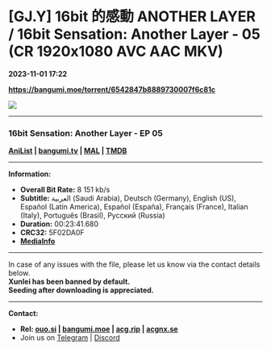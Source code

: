 # [GJ.Y] 16bit 的感動 ANOTHER LAYER / 16bit Sensation: Another Layer - 05 (CR 1920x1080 AVC AAC MKV)

**2023-11-01 17:22**

**https://bangumi.moe/torrent/6542847b8889730007f6c81c**

![](https://img1.ak.crunchyroll.com/i/spire2-tmb/ccde9dfa64f230cc146b8c769871c1c11698850718_full.jpg)

* * *

### **__16bit Sensation: Another Layer__** - EP 05

**[AniList](https://anilist.co/anime/159559) | [bangumi.tv](https://bgm.tv/subject/413741) | [MAL](https://myanimelist.net/anime/54041) | [TMDB](https://www.themoviedb.org/tv/217512-16bit-sensation)**

* * *

**Information:**

*   **Overall Bit Rate:** 8 151 kb/s
*   **Subtitle:** العربية (Saudi Arabia), Deutsch (Germany), English (US), Español (Latin America), Español (España), Français (France), Italian (Italy), Português (Brasil), Русский (Russia)
*   **Duration:** 00:23:41.680
*   **CRC32:** 5F02DA0F
*   **[MediaInfo](https://rr1---nfo.raws.dev/%5BGJ.Y%5D%2016bit%20Sensation%20-%20%20Another%20Layer%20-%2005%20%28CR%201920x1080%20AVC%20AAC%20MKV%29%20%5B5F02DA0F%5D.mkv.nfo)**

* * *

In case of any issues with the file, please let us know via the contact details below.  
**Xunlei has been banned by default.**  
**Seeding after downloading is appreciated.**

* * *

**Contact:**

*   **Rel: [ouo.si](https://ouo.si/user/BraveSail) | [bangumi.moe](https://bangumi.moe/search/63e4b7585fa12c0007949b88) | [acg.rip](https://acg.rip/user/5570) | [acgnx.se](https://share.acgnx.se/user-529-1.html)**
*   Join us on [Telegram](https://kirara-fantasia.moe/telegram) | [Discord](https://kirara-fantasia.moe/discord)